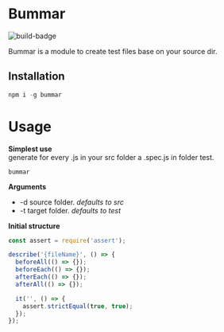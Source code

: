 # Bummar

![build-badge](https://travis-ci.org/MGenteluci/bummar.svg?branch=master)  

Bummar is a module to create test files base on your source dir.

## Installation
```js
npm i -g bummar
```

# Usage

**Simplest use**  
generate for every .js in your src folder a .spec.js in folder test.

```shell
bummar
```

**Arguments**

* -d source folder. _defaults to src_  
* -t target folder. _defaults to test_

**Initial structure**  
```js
const assert = require('assert');

describe('{fileName}', () => {
  beforeAll(() => {});
  beforeEach(() => {});
  afterEach(() => {});
  afterAll(() => {});

  it('', () => {
    assert.strictEqual(true, true);
  });
});
```
